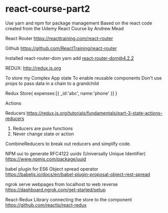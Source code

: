 # react-course-part2

Use yarn and npm for package management
Based on the react code created from the Udemy React Course by Andrew Mead

React Router
https://reacttraining.com/react-router

Github
https://github.com/ReactTraining/react-router

Installed react-router-dom
yarn add react-router-dom@4.2.2

REDUX:
http://redux.js.org

To store my Complex App state
To enable reusable components
Don't use props to pass data in a chain to a grandchild

Redux Store{
expenses:[{
_id:'abc',
name:'phone'
}]
}

Actions

Reducers
https://redux.js.org/tutorials/fundamentals/part-3-state-actions-reducers

1. Reducers are pure functions
2. Never change state or action

CombineReducers to break out reducers and simplify code.

NPM uui to generate RFC4122 uuids (Universally Unique Identifier)
https://www.npmjs.com/package/uuid

babel plugin for ES6 Object spread operator
https://babeljs.io/docs/en/babel-plugin-proposal-object-rest-spread

ngrok serve webpages from localhost to web reverse
https://dashboard.ngrok.com/get-started/setup

React-Redux Library connecting the store to the component
https://github.com/reactjs/react-redux
